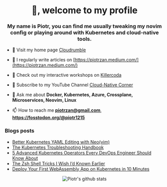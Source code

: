 <h1 align="center">👋, welcome to my profile</h1>
<h3 align="center">My name is Piotr, you can find me usually tweaking my novim
config or playing around with Kubernetes and cloud-native tools.</h3>

- 🔭 Visit my home page [Cloudrumble](https://www.cloudrumble.net)

- 📝 I regularly write articles on [https://piotrzan.medium.com/](https://piotrzan.medium.com/)

- 🌱 Check out my interactive workshops on [Killercoda](https://killercoda.com/decoder)
  
- 🎥 Subscribe to my YouTube Channel [Cloud-Native Corner](https://www.youtube.com/channel/UCkWVN7H3JqGtJ5Pv5bvCrAw)

- 💬 Ask me about **Docker, Kubernetes, Azure, Crossplane, Microservices, Neovim, Linux**

- 📫 How to reach me **piotrzan@gmail.com**, **https://fosstodon.org/@piotr1215**

### Blogs posts

<!-- BLOG-POST-LIST:START -->
- [Better Kubernetes YAML Editing with Neo&lpar;vim&rpar;](https://piotrzan.medium.com/better-kubernetes-yaml-editing-with-neo-vim-af7da9a1b150?source=rss-3c5c31a7d1d7------2)
- [The Kubernetes Troubleshooting Handbook](https://itnext.io/the-kubernetes-troubleshooting-handbook-7596a1fdf2ff?source=rss-3c5c31a7d1d7------2)
- [5 Advanced Kubernetes Operators Every DevOps Engineer Should Know About](https://itnext.io/5-advanced-kubernetes-operators-every-devops-engineer-should-know-about-ab46bdc1c7d5?source=rss-3c5c31a7d1d7------2)
- [The Zsh Shell Tricks I Wish I’d Known Earlier](https://itnext.io/the-zsh-shell-tricks-i-wish-id-known-earlier-ae99e91c53c2?source=rss-3c5c31a7d1d7------2)
- [Deploy Your First WebAssembly App on Kubernetes in 10 Minutes](https://itnext.io/deploy-your-first-webassembly-app-on-kubernetes-in-10-minutes-ad61b668501c?source=rss-3c5c31a7d1d7------2)
<!-- BLOG-POST-LIST:END -->

<p align="center">
  <img
  src="https://github-readme-stats.vercel.app/api?username=piotr1215&count_private=true" alt="Piotr's github stats">
</p>
